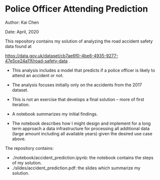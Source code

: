 # Police Officer Attending Prediction

Author: Kai Chen

Date: April, 2020


This repository contains my solution of analyzing the road accident safety data found at 

https://data.gov.uk/dataset/cb7ae6f0-4be6-4935-9277-47e5ce24a11f/road-safety-data .


- This analysis includes a model that predicts if a police officer is likely to attend an accident or not.

- The analysis focuses initially only on the accidents from the 2017 dataset.

- This is not an exercise that develops a final solution – more of first iteration.

- A notebook summarizes my initial findings. 

- The notebook describes how I might design and implement for a long term approach a data infrastructure for processing all additional data (large amount including all available years) given the desired use case above.


The repository contains:

* ./notebook/accident_prediction.ipynb: the notebook contains the steps of my solution.
* ./slides/accident_prediction.pdf: the slides which summarize my solution.
